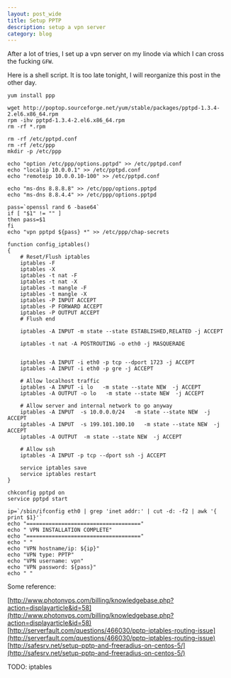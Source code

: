 ```yaml
---
layout: post_wide
title: Setup PPTP
description: setup a vpn server
category: blog
---
```

After a lot of tries, I set up a vpn server on my linode via which I can cross the fucking `GFW`.

Here is a shell script. It is too late tonight, I will reorganize this post in the other day.

    yum install ppp

    wget http://poptop.sourceforge.net/yum/stable/packages/pptpd-1.3.4-2.el6.x86_64.rpm
    rpm -ihv pptpd-1.3.4-2.el6.x86_64.rpm
    rm -rf *.rpm

    rm -rf /etc/pptpd.conf
    rm -rf /etc/ppp
    mkdir -p /etc/ppp

    echo "option /etc/ppp/options.pptpd" >> /etc/pptpd.conf
    echo "localip 10.0.0.1" >> /etc/pptpd.conf
    echo "remoteip 10.0.0.10-100" >> /etc/pptpd.conf

    echo "ms-dns 8.8.8.8" >> /etc/ppp/options.pptpd
    echo "ms-dns 8.8.4.4" >> /etc/ppp/options.pptpd

    pass=`openssl rand 6 -base64`
    if [ "$1" != "" ]
    then pass=$1
    fi
    echo "vpn pptpd ${pass} *" >> /etc/ppp/chap-secrets

    function config_iptables()
    {
        # Reset/Flush iptables
        iptables -F
        iptables -X
        iptables -t nat -F
        iptables -t nat -X
        iptables -t mangle -F
        iptables -t mangle -X
        iptables -P INPUT ACCEPT
        iptables -P FORWARD ACCEPT
        iptables -P OUTPUT ACCEPT
        # Flush end

        iptables -A INPUT -m state --state ESTABLISHED,RELATED -j ACCEPT

        iptables -t nat -A POSTROUTING -o eth0 -j MASQUERADE


        iptables -A INPUT -i eth0 -p tcp --dport 1723 -j ACCEPT
        iptables -A INPUT -i eth0 -p gre -j ACCEPT

        # Allow localhost traffic
        iptables -A INPUT -i lo   -m state --state NEW  -j ACCEPT
        iptables -A OUTPUT -o lo   -m state --state NEW  -j ACCEPT

        # Allow server and internal network to go anyway
        iptables -A INPUT  -s 10.0.0.0/24   -m state --state NEW  -j ACCEPT
        iptables -A INPUT  -s 199.101.100.10   -m state --state NEW  -j ACCEPT
        iptables -A OUTPUT  -m state --state NEW  -j ACCEPT

        # Allow ssh
        iptables -A INPUT -p tcp --dport ssh -j ACCEPT

        service iptables save
        service iptables restart
    }

    chkconfig pptpd on
    service pptpd start

    ip=`/sbin/ifconfig eth0 | grep 'inet addr:' | cut -d: -f2 | awk '{ print $1}'`
    echo "===================================="
    echo " VPN INSTALLATION COMPLETE"
    echo "===================================="
    echo " "
    echo "VPN hostname/ip: ${ip}"
    echo "VPN type: PPTP"
    echo "VPN username: vpn"
    echo "VPN password: ${pass}"
    echo " "


Some reference:

[http://www.photonvps.com/billing/knowledgebase.php?action=displayarticle&id=58](http://www.photonvps.com/billing/knowledgebase.php?action=displayarticle&id=58)
[http://serverfault.com/questions/466030/pptp-iptables-routing-issue](http://serverfault.com/questions/466030/pptp-iptables-routing-issue)
[http://safesrv.net/setup-pptp-and-freeradius-on-centos-5/](http://safesrv.net/setup-pptp-and-freeradius-on-centos-5/)

TODO: iptables
